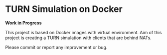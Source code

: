 # TURN Simulation on Docker

**Work in Progress**

This project is based on Docker images with virtual environment. Aim of this project is creating a TURN simulation with clients that are behind NATs.

Please commit or report any improvement or bug. 
